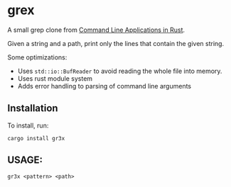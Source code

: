 # grex
A small grep clone from [Command Line Applications in Rust](https://rust-cli.github.io/book/index.html).

Given a string and a path, print only the lines that contain the given string.

Some optimizations:
- Uses `std::io::BufReader` to avoid reading the whole file into memory.
- Uses rust module system
- Adds error handling to parsing of command line arguments

## Installation
To install, run:
```
cargo install gr3x
```

## USAGE:
    gr3x <pattern> <path>
